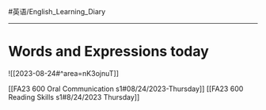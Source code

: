 #英语/English_Learning_Diary 

---

# Words and Expressions today
![[2023-08-24#^area=nK3ojnuT]]


[[FA23 600 Oral Communication s1#08/24/2023-Thursday]]
[[FA23 600 Reading Skills s1#8/24/2023 Thursday]]